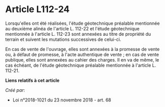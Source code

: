 # Article L112-24

Lorsqu'elles ont été réalisées, l'étude géotechnique préalable mentionnée au deuxième alinéa de l'article L. 112-22 et
l'étude géotechnique mentionnée à l'article L. 112-23 sont annexées au titre de propriété du terrain et suivent les mutations
successives de celui-ci.

En cas de vente de l'ouvrage, elles sont annexées à la promesse de vente ou, à défaut de promesse, à l'acte authentique de
vente ; en cas de vente publique, elles sont annexées au cahier des charges. Il en va de même, le cas échéant, de l'étude
géotechnique préalable mentionnée à l'article L. 112-21.

**Liens relatifs à cet article**

_Créé par_:

  - Loi n°2018-1021 du 23 novembre 2018 - art. 68
